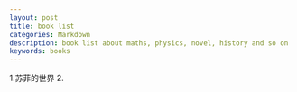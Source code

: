 ```yaml
---
layout: post
title: book list
categories: Markdown
description: book list about maths, physics, novel, history and so on
keywords: books
---
```


1.苏菲的世界
2.
